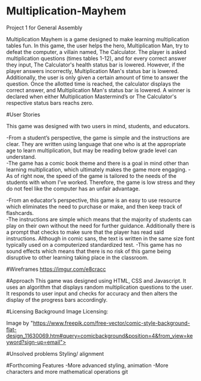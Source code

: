 # Multiplication-Mayhem
Project 1 for General Assembly


Multiplication Mayhem is a game designed to make learning multiplication tables fun.  In this game, the user helps the hero, Multiplication Man, try to defeat the computer, a villain named, The Calculator. The player is asked multiplication questions (times tables 1-12), and for every correct answer they input, The Calculator's health status bar is lowered. However, if the player answers incorrectly, Multiplication Man's status bar is lowered. Additionally, the user is only given a certain amount of time to answer the question. Once the allotted time is reached, the calculator displays the correct answer, and Multiplication Man's status bar is lowered. A winner is declared when either Multiplication Mastermind’s or The Calculator's respective status bars reachs zero.


#User Stories

This game was designed with two users in mind, students, and educators.


-From a student’s perspective, the game is simple and the instructions are clear.  They are written using language that one who is at the appropriate age to learn multiplication, but may be reading below grade level can understand.  
-The game has a comic book theme and there is a goal in mind other than learning multiplication, which ultimately makes the game more engaging. 
-As of right now, the speed of the game is tailored to the needs of the students with whom I’ve worked.  Therefore, the game is low stress and they do not feel like the computer has an unfair advantage.


-From an educator’s perspective, this game is an easy to use resource which eliminates the need to purchase or make, and then keep track of flashcards.  
-The instructions are simple which means that the majority of students can play on their own without the need for further guidance.  Additionally there is a prompt that checks to make sure that the player has read said instructions.  Although in comic sans, the text is written in the same size font typically used on a computerized standardized test.
-This game has no sound effects which means that there is no risk of this game being disruptive to other learning taking place in the classroom.

#Wireframes
https://imgur.com/e8cracc

#Approach
This game was designed using HTML, CSS and Javascript.  It uses an algorithm that displays random multiplication questions to the user.  It responds to user input and checks for accuracy and then alters the display of the progress bars accordingly.  

#Licensing
Background Image Licensing: 

Image by "https://www.freepik.com/free-vector/comic-style-background-flat-design_11630069.htm#query=comicbackground&position=4&from_view=keyword?sign-up=email">



#Unsolved problems
Styling/ alignment

#Forthcoming Features
-More advanced styling, animation
-More characters and more mathematical operations
git
